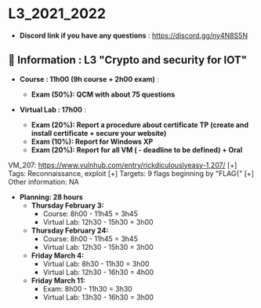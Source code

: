# L3_2021_2022

* **Discord link if you have any questions** : https://discord.gg/ny4N8S5N

## 📢 Information : L3 "Crypto and security for IOT"

* **Course : 11h00 (9h course + 2h00 exam)** : 
    * **Exam (50%): QCM with about 75 questions**

* **Virtual Lab : 17h00** :
    * **Exam (20%): Report a procedure about certificate TP (create and install certificate + secure your website)**
    * **Exam (10%): Report for Windows XP**
    * **Exam (20%): Report for all VM ( - deadline to be defined) + Oral**

VM_207: https://www.vulnhub.com/entry/rickdiculouslyeasy-1,207/
[+] Tags: Reconnaissance, exploit
[+] Targets: 9 flags beginning by "FLAG{"
[+] Other information: NA

* **Planning: 28 hours**
    * **Thursday February 3:**
        - Course: 8h00 - 11h45 = 3h45
        - Virtual Lab: 12h30 - 15h30 = 3h00
    * **Thursday February 24:**
        - Course: 8h00 - 11h45 = 3h45
        - Virtual Lab: 12h30 - 15h30 = 3h00
    * **Friday March 4:**
        - Virtual Lab: 8h30 - 11h30 = 3h00
        - Virtual Lab: 12h30 - 16h30 = 4h00
    * **Friday March 11:** 
        - Exam: 8h00 - 11h30 = 3h30
        - Virtual Lab: 13h30 - 16h30 = 3h00
